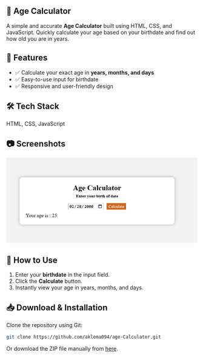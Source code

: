 ## 🎂 Age Calculator  

A simple and accurate **Age Calculator** built using HTML, CSS, and JavaScript. Quickly calculate your age based on your birthdate and find out how old you are in years.  

## 🚀 Features  
- ✅ Calculate your exact age in **years, months, and days**  
- ✅ Easy-to-use input for birthdate  
- ✅ Responsive and user-friendly design    

## 🛠 Tech Stack  
HTML, CSS, JavaScript  

## 📷 Screenshots  
![Age Calculator Screenshot](image/agecal.jpg)  

## 📌 How to Use  
1. Enter your **birthdate** in the input field.  
2. Click the **Calculate** button.  
3. Instantly view your age in years, months, and days.  

## 📥 Download & Installation  
Clone the repository using Git:  
```bash
git clone https://github.com/aklema094/age-Calculator.git
```  
Or download the ZIP file manually from [here](https://github.com/aklema094/age-Calculator/archive/refs/heads/main.zip).  
